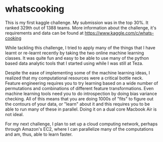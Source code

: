 # whatscooking

This is my first kaggle challenge. My submission was in the top 30%. It ranked 329th out of 1388 teams. More information about the challenge, it's requirements and data can be found at https://www.kaggle.com/c/whats-cooking

While tackling this challenge, I tried to apply many of the things that I have learnt or re-learnt recently by taking the two online machine learning classes. It was quite fun and easy to be able to use many of the python based data analytic tools that I started using while I was still at Teza. 

Despite the ease of implementing some of the machine learning ideas, I realized that my computational resources were a critical bottle neck. Feature engineering requires you to try learning based on a wide number of permutations and combinations of different feature transformations. Even machine learning tools need you to do introspection by doing bias variance checking. All of this means that you are doing 1000s of "fits" to figure out the contours of your data, or "learn" about it and this requires you to be able to run many of these in parallel. Doing it on a dual core Macbook Air is not ideal. 

For my next challenge, I plan to set up a cloud computing network, perhaps through Amazon's EC2, where I can parallelize many of the computations and am, thus, able to learn faster.
